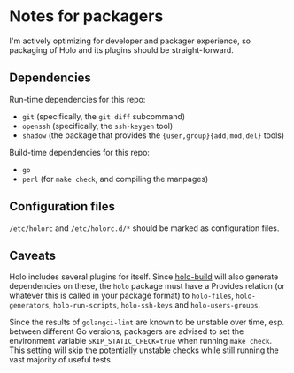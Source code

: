 # Notes for packagers

I'm actively optimizing for developer and packager experience, so packaging of
Holo and its plugins should be straight-forward.

## Dependencies

Run-time dependencies for this repo:

* `git` (specifically, the `git diff` subcommand)
* `openssh` (specifically, the `ssh-keygen` tool)
* `shadow` (the package that provides the `{user,group}{add,mod,del}` tools)

Build-time dependencies for this repo:

* `go`
* `perl` (for `make check`, and compiling the manpages)

## Configuration files

`/etc/holorc` and `/etc/holorc.d/*` should be marked as configuration files.

## Caveats

Holo includes several plugins for itself. Since
[holo-build](https://github.com/holocm/holo-build) will also generate
dependencies on these, the `holo` package must have a Provides relation (or
whatever this is called in your package format) to `holo-files`,
`holo-generators`, `holo-run-scripts`, `holo-ssh-keys` and `holo-users-groups`.

Since the results of `golangci-lint` are known to be unstable over time, esp.
between different Go versions, packagers are advised to set the environment
variable `SKIP_STATIC_CHECK=true` when running `make check`. This setting will
skip the potentially unstable checks while still running the vast majority of
useful tests.
